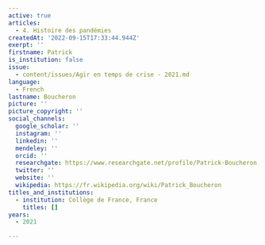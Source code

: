 ```yaml
---
active: true
articles:
  - 4. Histoire des pandémies
createdAt: '2022-09-15T17:33:44.944Z'
exerpt: ''
firstname: Patrick
is_institution: false
issue:
  - content/issues/Agir en temps de crise - 2021.md
language:
  - French
lastname: Boucheron
picture: ''
picture_copyright: ''
social_channels:
  google_scholar: ''
  instagram: ''
  linkedin: ''
  mendeley: ''
  orcid: ''
  researchgate: https://www.researchgate.net/profile/Patrick-Boucheron
  twitter: ''
  website: ''
  wikipedia: https://fr.wikipedia.org/wiki/Patrick_Boucheron
titles_and_institutions:
  - institution: Collège de France, France
    titles: []
years:
  - 2021

---
```


